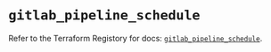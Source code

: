 # `gitlab_pipeline_schedule`

Refer to the Terraform Registory for docs: [`gitlab_pipeline_schedule`](https://www.terraform.io/docs/providers/gitlab/r/pipeline_schedule).
